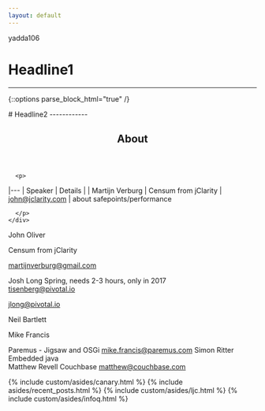 ```yaml
---
layout: default
---
```

yadda106

# Headline1
------------

{::options parse_block_html="true" /}
<div>
# Headline2
------------
</div>

<div class="blog-index" markdown="block">

  <article class="hentry" role="article">
    <header>
      <h1 class="entry-title">About</h1>
    </header>
    <div class="entry-content">
   
      <p>
|---
| Speaker | Details | 
| Martijn Verburg | Censum from jClarity
| john@jclarity.com | about safepoints/performance      
      
      </p>
    </div>
  </article>

</div>







		


John Oliver

Censum from jClarity



martijnverburg@gmail.com



Josh Long	Spring, needs 2-3 hours, only in 2017	
tisenberg@pivotal.io

jlong@pivotal.io

Neil Bartlett

Mike Francis

Paremus - Jigsaw and OSGi	mike.francis@paremus.com
Simon Ritter	Embedded java	
Matthew Revell	Couchbase	matthew@couchbase.com




<aside class="sidebar">
  {% include custom/asides/canary.html %}
  {% include asides/recent_posts.html %}
  {% include custom/asides/ljc.html %}
  {% include custom/asides/infoq.html %}
</aside>
